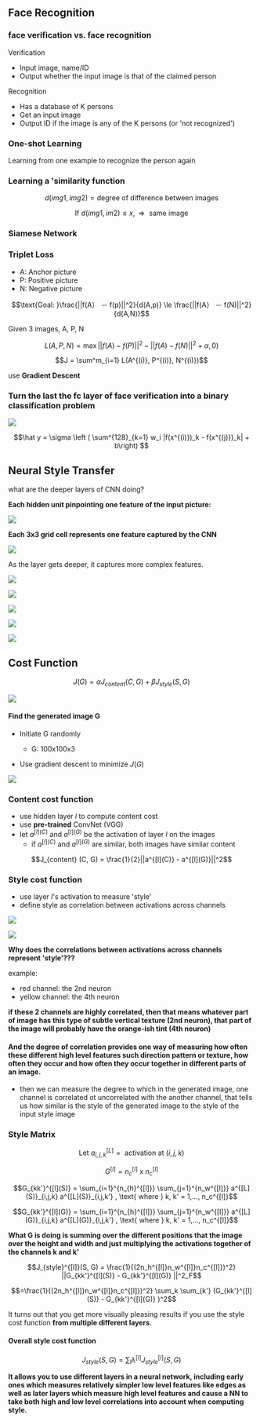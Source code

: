 
## Face Recognition

### face verification vs. face recognition

Verification
- Input image, name/ID
- Output whether the input image is that of the claimed person

Recognition
- Has a database of K persons
- Get an input image
- Output ID if the image is any of the K persons (or 'not recognized')





### One-shot Learning


Learning from one example to recognize the person again

### Learning a 'similarity function

$$d(img1, img2) = \text{degree of difference between images}$$


$$\text{If } d(img1, im2) \le x, \Rightarrow \text{ same image }$$



### Siamese Network



### Triplet Loss


- A: Anchor picture
- P: Positive picture
- N: Negative picture

$$\text{Goal: }\frac{||f(A） － f(p)||^2}{d(A,p)} \le \frac{||f(A） － f(N)||^2}{d(A,N)}$$




Given 3 images, A, P, N

$$L(A, P, N) = \max||f(A) - f(P)||^2-||f(A) - f(N)||^2 +\alpha, 0)$$


$$J = \sum^m_{i=1} L(A^{(i)}, P^{(i)}, N^{(i)})$$


use __Gradient Descent__




### Turn the last the fc layer of face verification into a binary classification problem



![](https://raw.githubusercontent.com/karenyyy/Coursera_and_Udemy/master/deeplearningai_coursera/Convolutional%20Neural%20Networks/images/46.png)



$$\hat y = \sigma \left ( \sum^{128}_{k=1} w_i |f(x^{(i)})_k - f(x^{(j)})_k| + b\right) $$








## Neural Style Transfer



what are the deeper layers of CNN doing?

__Each hidden unit pinpointing one feature of the input picture:__


![](https://raw.githubusercontent.com/karenyyy/Coursera_and_Udemy/master/deeplearningai_coursera/Convolutional%20Neural%20Networks/images/47.png)


__Each 3x3 grid cell represents one feature captured by the CNN__


![](https://raw.githubusercontent.com/karenyyy/Coursera_and_Udemy/master/deeplearningai_coursera/Convolutional%20Neural%20Networks/images/48.png)


As the layer gets deeper, it captures more complex features.


![](https://raw.githubusercontent.com/karenyyy/Coursera_and_Udemy/master/deeplearningai_coursera/Convolutional%20Neural%20Networks/images/49.png)


![](https://raw.githubusercontent.com/karenyyy/Coursera_and_Udemy/master/deeplearningai_coursera/Convolutional%20Neural%20Networks/images/50.png)


![](https://raw.githubusercontent.com/karenyyy/Coursera_and_Udemy/master/deeplearningai_coursera/Convolutional%20Neural%20Networks/images/51.png)


![](https://raw.githubusercontent.com/karenyyy/Coursera_and_Udemy/master/deeplearningai_coursera/Convolutional%20Neural%20Networks/images/52.png)


![](https://raw.githubusercontent.com/karenyyy/Coursera_and_Udemy/master/deeplearningai_coursera/Convolutional%20Neural%20Networks/images/53.png)






##  Cost Function

$$J(G) = \alpha J_{content}(C, G) +\beta J_{style}(S, G)$$


![](https://raw.githubusercontent.com/karenyyy/Coursera_and_Udemy/master/deeplearningai_coursera/Convolutional%20Neural%20Networks/images/54.png)



#### Find the generated image G


- Initiate G randomly

  - G: 100x100x3

- Use gradient descent to minimize $J(G)$


![](https://raw.githubusercontent.com/karenyyy/Coursera_and_Udemy/master/deeplearningai_coursera/Convolutional%20Neural%20Networks/images/55.png)
















### Content cost function


- use hidden layer $l$ to compute content cost
- use __pre-trained__ ConvNet (VGG)
- let $a^{[l](C)}$ and $a^{[l](G)}$ be the activation of layer $l$ on the images
  - if $a^{[l](C)}$ and $a^{[l](G)}$ are similar, both images have similar content

$$J_{content} (C, G) = \frac{1}{2}||a^{[l](C)} - a^{[l](G)}||^2$$


### Style cost function


- use layer $l$'s activation to measure 'style'
- define style as correlation between activations across channels


![](https://raw.githubusercontent.com/karenyyy/Coursera_and_Udemy/master/deeplearningai_coursera/Convolutional%20Neural%20Networks/images/56.png)




![](https://raw.githubusercontent.com/karenyyy/Coursera_and_Udemy/master/deeplearningai_coursera/Convolutional%20Neural%20Networks/images/57.png)



__Why does the correlations between activations across channels represent 'style'???__

example:

- red channel:  the 2nd neuron
- yellow channel: the 4th neuron


__if these 2 channels are highly correlated, then that means whatever part of image has this type of subtle vertical texture (2nd neuron), that part of the image will probably have the orange-ish tint (4th neuron)__


#### And the degree of correlation provides one way of measuring how  often these different high level features such direction pattern or texture, how often they occur and how often they occur together in different parts of an image.


- then we can measure the degree to which in the generated image, one channel is correlated ot uncorrelated with the another channel, that  tells us how similar is the style of the generated image to the style of the input style image

### Style Matrix

$$\text{Let } a^{[L]}_{i,j,k} = \text{ activation at } (i,j,k)$$

$$G^{[l]} = n_c^{[l]} \text{ x } n_c^{[l]}$$



$$G_{kk'}^{[l](S)} = \sum_{i=1}^{n_{h}^{[l]}} \sum_{j=1}^{n_w^{[l]}} a^{[L](S)}_{i,j,k} a^{[L](S)}_{i,j,k'} , \text{ where } k, k' = 1,..., n_c^{[l]}$$



$$G_{kk'}^{[l](G)} = \sum_{i=1}^{n_{h}^{[l]}} \sum_{j=1}^{n_w^{[l]}} a^{[L](G)}_{i,j,k} a^{[L](G)}_{i,j,k'} , \text{ where } k, k' = 1,..., n_c^{[l]}$$



__What G is doing is summing over the different positions that the image over the height and width and just multiplying the activations together of the channels k and k'__



$$J_{style}^{[l]}(S, G) = \frac{1}{(2n_h^{[l]}n_w^{[l]}n_c^{[l]})^2} ||G_{kk'}^{[l](S)}  - G_{kk'}^{[l](G)} ||^2_F$$


$$=\frac{1}{(2n_h^{[l]}n_w^{[l]}n_c^{[l]})^2} \sum_k \sum_{k'} (G_{kk'}^{[l](S)} - G_{kk'}^{[l](G)} )^2$$


It turns out that you get more visually pleasing results if you use the style cost function __from multiple different layers__.


#### Overall style cost function

$$J_{style}(S, G) = \sum_l \lambda^{[l]} J_{style}^{[l]}(S, G)$$


__It allows you to use different layers in a neural network, including early ones which measures relatively simpler low level features like edges as well as later layers which measure high level features and cause a NN to take both high and low level correlations into account when computing style.__


















